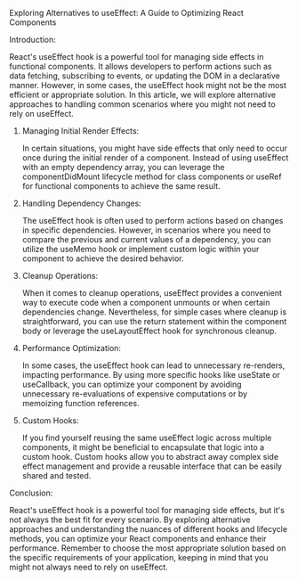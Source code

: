 Exploring Alternatives to useEffect: A Guide to Optimizing React Components

Introduction:

React's useEffect hook is a powerful tool for managing side effects in functional components. It allows developers to perform actions such as data fetching, subscribing to events, or updating the DOM in a declarative manner. However, in some cases, the useEffect hook might not be the most efficient or appropriate solution. In this article, we will explore alternative approaches to handling common scenarios where you might not need to rely on useEffect.

1. Managing Initial Render Effects:

    In certain situations, you might have side effects that only need to occur once during the initial render of a component. Instead of using useEffect with an empty dependency array, you can leverage the componentDidMount lifecycle method for class components or useRef for functional components to achieve the same result.

2. Handling Dependency Changes:

    The useEffect hook is often used to perform actions based on changes in specific dependencies. However, in scenarios where you need to compare the previous and current values of a dependency, you can utilize the useMemo hook or implement custom logic within your component to achieve the desired behavior.

3. Cleanup Operations:

    When it comes to cleanup operations, useEffect provides a convenient way to execute code when a component unmounts or when certain dependencies change. Nevertheless, for simple cases where cleanup is straightforward, you can use the return statement within the component body or leverage the useLayoutEffect hook for synchronous cleanup.

4. Performance Optimization:

    In some cases, the useEffect hook can lead to unnecessary re-renders, impacting performance. By using more specific hooks like useState or useCallback, you can optimize your component by avoiding unnecessary re-evaluations of expensive computations or by memoizing function references.

5. Custom Hooks:

    If you find yourself reusing the same useEffect logic across multiple components, it might be beneficial to encapsulate that logic into a custom hook. Custom hooks allow you to abstract away complex side effect management and provide a reusable interface that can be easily shared and tested.

Conclusion:

React's useEffect hook is a powerful tool for managing side effects, but it's not always the best fit for every scenario. By exploring alternative approaches and understanding the nuances of different hooks and lifecycle methods, you can optimize your React components and enhance their performance. Remember to choose the most appropriate solution based on the specific requirements of your application, keeping in mind that you might not always need to rely on useEffect.
